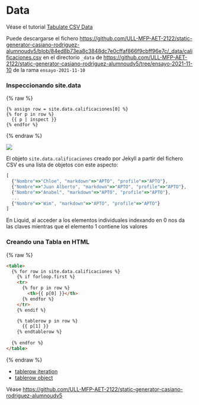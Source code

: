 # Data

Véase el tutorial [Tabulate CSV Data](https://jekyllrb.com/tutorials/csv-to-table/)

Puede descargarse el fichero <https://github.com/ULL-MFP-AET-2122/static-generator-casiano-rodriguez-alumnoudv5/blob/84ed8b73ea8c3848dc7e0cffaf866f9cbff96e7c/_data/calificaciones.csv> en el directorio `_data` de <https://github.com/ULL-MFP-AET-2122/static-generator-casiano-rodriguez-alumnoudv5/tree/ensayo-2021-11-10> de la rama `ensayo-2021-11-10`

### Inspeccionando site.data 


{% raw %}
```liquid
{% assign row = site.data.calificaciones[0] %}
{% for p in row %}
  {{ p | inspect }}
{% endfor %}
```
{% endraw %}


![]({{site.baseurl}}/assets/images/jekyll-inspect-filter.png)

El objeto `site.data.calificaciones` creado por Jekyll a partir del fichero CSV es una lista de objetos con  este aspecto:

```js 
[
  {"Nombre"=>"Chloe", "markdown"=>"APTO", "profile"=>"APTO"}, 
  {"Nombre"=>"Juan Alberto", "markdown"=>"APTO", "profile"=>"APTO"}, 
  {"Nombre"=>"Anabel", "markdown"=>"APTO", "profile"=>"APTO"}, 
  ...
  {"Nombre"=>"Wim", "markdown"=>"APTO", "profile"=>"APTO"}
]
```

En Liquid, al acceder a los elementos individuales indexando en 0 nos da las claves mientras que el elemento 1 contiene los valores

### Creando una Tabla en HTML


{% raw %}
```html
<table>
  {% for row in site.data.calificaciones %}
    {% if forloop.first %}
    <tr>
      {% for p in row %}
        <th>{{ p[0] }}</th>
      {% endfor %}
    </tr>
    {% endif %}

    {% tablerow p in row %}
      {{ p[1] }}
    {% endtablerow %}
    
  {% endfor %}
</table>
```
{% endraw %}

* [tablerow iteration](https://shopify.dev/api/liquid/tags/iteration-tags#tablerow)
* [tablerow object](https://liquidjs.com/tags/tablerow.html)

Véase <https://github.com/ULL-MFP-AET-2122/static-generator-casiano-rodriguez-alumnoudv5>